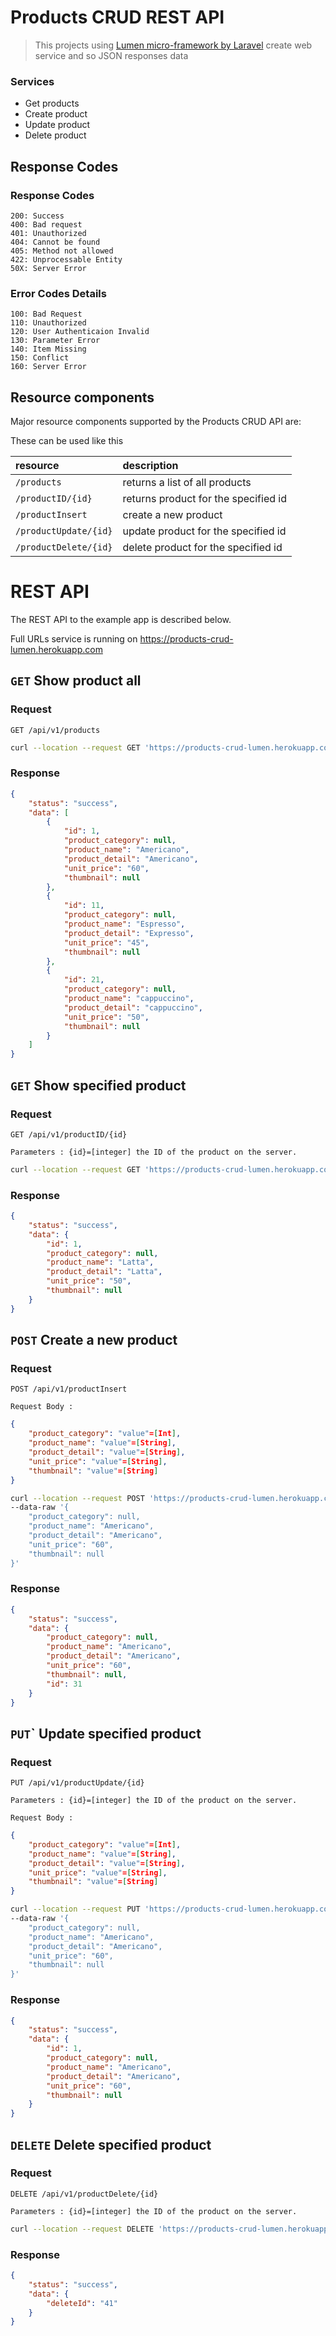 # Products CRUD REST API
>This projects using [Lumen micro-framework by Laravel](https://lumen.laravel.com/) create web service and so JSON responses data

### Services

* Get products
* Create product
* Update product
* Delete product

## Response Codes
### Response Codes
```HTTP
200: Success
400: Bad request
401: Unauthorized
404: Cannot be found
405: Method not allowed
422: Unprocessable Entity 
50X: Server Error
```
### Error Codes Details
```HTTP
100: Bad Request
110: Unauthorized
120: User Authenticaion Invalid
130: Parameter Error
140: Item Missing
150: Conflict
160: Server Error
```

## Resource components
Major resource components supported by the Products CRUD API are:

These can be used like this

| resource      | description                       |
|:--------------|:----------------------------------|
| `/products` | returns a list of all products |
| `/productID/{id}` | returns product for the specified id |
| `/productInsert` | create a new product|
| `/productUpdate/{id}` | update product for the specified id |
| `/productDelete/{id}` |  delete product for the specified id |  

# REST API
The REST API to the example app is described below.

Full URLs service is running on https://products-crud-lumen.herokuapp.com

## `GET` Show product all
### Request
`GET /api/v1/products`
```ZSH
curl --location --request GET 'https://products-crud-lumen.herokuapp.com/api/v1/products'
```
### Response
```JSON
{
    "status": "success",
    "data": [
        {
            "id": 1,
            "product_category": null,
            "product_name": "Americano",
            "product_detail": "Americano",
            "unit_price": "60",
            "thumbnail": null
        },
        {
            "id": 11,
            "product_category": null,
            "product_name": "Espresso",
            "product_detail": "Expresso",
            "unit_price": "45",
            "thumbnail": null
        },
        {
            "id": 21,
            "product_category": null,
            "product_name": "cappuccino",
            "product_detail": "cappuccino",
            "unit_price": "50",
            "thumbnail": null
        }
    ]
}
```

## `GET` Show specified product
### Request
`GET /api/v1/productID/{id}`

`Parameters : {id}=[integer] the ID of the product on the server.`
```ZSH
curl --location --request GET 'https://products-crud-lumen.herokuapp.com/api/v1/productID/1'
```
### Response
```JSON
{
    "status": "success",
    "data": {
        "id": 1,
        "product_category": null,
        "product_name": "Latta",
        "product_detail": "Latta",
        "unit_price": "50",
        "thumbnail": null
    }
}
```

## `POST` Create a new product
### Request
`POST /api/v1/productInsert`

`Request Body :`

```JSON
{
    "product_category": "value"=[Int],
    "product_name": "value"=[String],
    "product_detail": "value"=[String],
    "unit_price": "value"=[String],
    "thumbnail": "value"=[String]
}
```
```ZSH
curl --location --request POST 'https://products-crud-lumen.herokuapp.com/api/v1/productInsert' \
--data-raw '{
    "product_category": null,
    "product_name": "Americano",
    "product_detail": "Americano",
    "unit_price": "60",
    "thumbnail": null
}'
```
### Response
```JSON
{
    "status": "success",
    "data": {
        "product_category": null,
        "product_name": "Americano",
        "product_detail": "Americano",
        "unit_price": "60",
        "thumbnail": null,
        "id": 31
    }
}
```
## `PUT`</span>` Update specified product
### Request
`PUT /api/v1/productUpdate/{id}`

`Parameters : {id}=[integer] the ID of the product on the server.`

`Request Body :`

```JSON
{
    "product_category": "value"=[Int],
    "product_name": "value"=[String],
    "product_detail": "value"=[String],
    "unit_price": "value"=[String],
    "thumbnail": "value"=[String]
}
```
```ZSH
curl --location --request PUT 'https://products-crud-lumen.herokuapp.com/api/v1/productUpdate/1' \
--data-raw '{
    "product_category": null,
    "product_name": "Americano",
    "product_detail": "Americano",
    "unit_price": "60",
    "thumbnail": null
}'
```
### Response
```JSON
{
    "status": "success",
    "data": {
        "id": 1,
        "product_category": null,
        "product_name": "Americano",
        "product_detail": "Americano",
        "unit_price": "60",
        "thumbnail": null
    }
}
```

## `DELETE` Delete specified product
### Request
`DELETE /api/v1/productDelete/{id}`

`Parameters : {id}=[integer] the ID of the product on the server.`
```ZSH
curl --location --request DELETE 'https://products-crud-lumen.herokuapp.com/api/v1/productDelete/41'
```
### Response
```JSON
{
    "status": "success",
    "data": {
        "deleteId": "41"
    }
}
```

